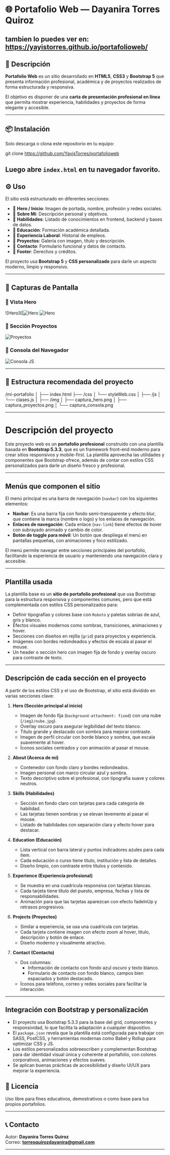 # 🌐 Portafolio Web — Dayanira Torres Quiroz
tambien lo puedes ver en:
https://yayistorres.github.io/portafolioweb/
---

## 📌 Descripción

**Portafolio Web** es un sitio desarrollado en **HTML5**, **CSS3** y **Bootstrap 5** que presenta información profesional, académica y de proyectos realizados de forma estructurada y responsiva.  

El objetivo es disponer de una **carta de presentación profesional en línea** que permita mostrar experiencia, habilidades y proyectos de forma elegante y accesible.

---

## 📦 Instalación

Solo descarga o clona este repositorio en tu equipo:

git clone https://github.com/YayisTorres/portafolioweb

Luego abre `index.html` en tu navegador favorito.  
---

## ⚙️ Uso

El sitio está estructurado en diferentes secciones:

- 📌 **Hero / Inicio**: Imagen de portada, nombre, profesión y redes sociales.
- 📌 **Sobre Mí**: Descripción personal y objetivos.
- 📌 **Habilidades**: Listado de conocimientos en frontend, backend y bases de datos.
- 📌 **Educación**: Formación académica detallada.
- 📌 **Experiencia Laboral**: Historial de empleos.
- 📌 **Proyectos**: Galería con imagen, título y descripción.
- 📌 **Contacto**: Formulario funcional y datos de contacto.
- 📌 **Footer**: Derechos y créditos.

El proyecto usa **Bootstrap 5** y **CSS personalizado** para darle un aspecto moderno, limpio y responsivo.

---

## 📸 Capturas de Pantalla

### 📍 Vista Hero  
![Hero]([![Hero](https://github.com/YayisTorres/portafolioweb/blob/main/imgmd/parte1.png)
![Hero](https://github.com/YayisTorres/portafolioweb/blob/main/imgmd/parte2.png)

### 📍 Sección Proyectos  
![Proyectos](https://github.com/YayisTorres/portafolioweb/blob/main/imgmd/parte3.png)

### 📍 Consola del Navegador  
![Consola JS](https://github.com/YayisTorres/portafolioweb/blob/main/imgmd/parte4.png)

---

## 📁 Estructura recomendada del proyecto

/mi-portafolio
│
├── index.html
├── /css
│ └── styleWeb.css
│
├── /js
│ └── clases.js
│
├── /img
│ ├── captura_hero.png
│ ├── captura_proyectos.png
│ └── captura_consola.png

---
# Descripción del proyecto

Este proyecto web es un **portafolio profesional** construido con una plantilla basada en **Bootstrap 5.3.3**, que es un framework front-end moderno para crear sitios responsivos y mobile-first. La plantilla aprovecha las utilidades y componentes que Bootstrap ofrece, además de contar con estilos CSS personalizados para darle un diseño fresco y profesional.

---

## Menús que componen el sitio

El menú principal es una barra de navegación (`navbar`) con los siguientes elementos:

- **Navbar**: Es una barra fija con fondo semi-transparente y efecto blur, que contiene la marca (nombre o logo) y los enlaces de navegación.
- **Enlaces de navegación**: Cada enlace (`nav-link`) tiene efectos de hover con subrayado animado y cambio de color.
- **Botón de toggle para móvil**: Un botón que despliega el menú en pantallas pequeñas, con animaciones y foco estilizado.

El menú permite navegar entre secciones principales del portafolio, facilitando la experiencia de usuario y manteniendo una navegación clara y accesible.

---

## Plantilla usada

La plantilla base es un **sitio de portafolio profesional** que usa Bootstrap para la estructura responsiva y componentes comunes, pero que está complementada con estilos CSS personalizados para:  

- Definir tipografías y colores base con `Roboto` y paletas sobrias de azul, gris y blanco.  
- Efectos visuales modernos como sombras, transiciones, animaciones y hover.  
- Secciones con diseños en rejilla (`grid`) para proyectos y experiencia.  
- Imágenes con bordes redondeados y efectos de escala al pasar el mouse.  
- Un header o sección hero con imagen fija de fondo y overlay oscuro para contraste de texto.

---

## Descripción de cada sección en el proyecto

A partir de los estilos CSS y el uso de Bootstrap, el sitio está dividido en varias secciones clave:

1. **Hero (Sección principal al inicio)**  
   - Imagen de fondo fija (`background-attachment: fixed`) con una nube (`/img2/nube.jpg`).  
   - Overlay oscuro para asegurar legibilidad del texto blanco.  
   - Título grande y destacado con sombra para mejorar contraste.  
   - Imagen de perfil circular con borde blanco y sombra, que escala suavemente al hover.  
   - Íconos sociales centrados y con animación al pasar el mouse.

2. **About (Acerca de mí)**  
   - Contenedor con fondo claro y bordes redondeados.  
   - Imagen personal con marco circular azul y sombra.  
   - Texto descriptivo sobre el profesional, con tipografía suave y colores neutros.

3. **Skills (Habilidades)**  
   - Sección en fondo claro con tarjetas para cada categoría de habilidad.  
   - Las tarjetas tienen sombras y se elevan levemente al pasar el mouse.  
   - Listado de habilidades con separación clara y efecto hover para destacar.

4. **Education (Educación)**  
   - Lista vertical con barra lateral y puntos indicadores azules para cada ítem.  
   - Cada educación o curso tiene título, institución y lista de detalles.  
   - Diseño limpio, con contraste entre títulos y contenido.

5. **Experience (Experiencia profesional)**  
   - Se muestra en una cuadrícula responsiva con tarjetas blancas.  
   - Cada tarjeta tiene título del puesto, empresa, fechas y lista de responsabilidades.  
   - Animación para que las tarjetas aparezcan con efecto fadeInUp y retrasos progresivos.

6. **Projects (Proyectos)**  
   - Similar a experiencia, se usa una cuadrícula con tarjetas.  
   - Cada tarjeta contiene imagen con efecto zoom al hover, título, descripción y botón de enlace.  
   - Diseño moderno y visualmente atractivo.

7. **Contact (Contacto)**  
   - Dos columnas:  
     - Información de contacto con fondo azul oscuro y texto blanco.  
     - Formulario de contacto con fondo blanco, campos bien espaciados y botón destacado.  
   - Íconos para teléfono, correo y redes sociales para facilitar la interacción.

---

## Integración con Bootstrap y personalización

- El proyecto usa Bootstrap 5.3.3 para la base del grid, componentes y responsividad, lo que facilita la adaptación a cualquier dispositivo.  
- El `package.json` revela que la plantilla está configurada para trabajar con SASS, PostCSS, y herramientas modernas como Babel y Rollup para optimizar CSS y JS.  
- Los estilos personalizados sobreescriben y complementan Bootstrap para dar identidad visual única y coherente al portafolio, con colores corporativos, animaciones y efectos suaves.  
- Se aplican buenas prácticas de accesibilidad y diseño UI/UX para mejorar la experiencia.

## 📑 Licencia

Uso libre para fines educativos, demostrativos o como base para tus propios portafolios.

---

## 📞 Contacto

Autor: **Dayanira Torres Quiroz**  
Correo: **torresquirozdayanira@gmail.com**

---



 




 



 
